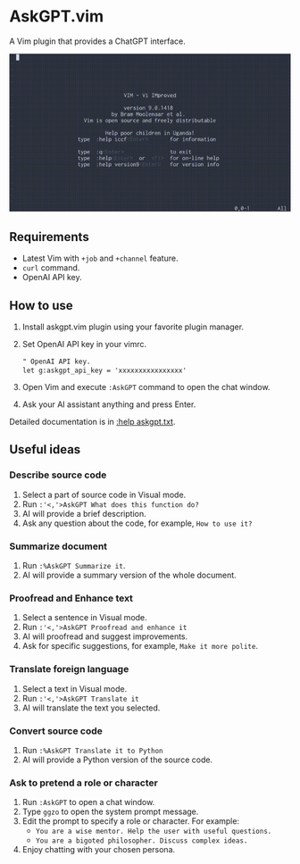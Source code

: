 AskGPT.vim
==========

A Vim plugin that provides a ChatGPT interface.

![Animation: Ask AskGPT.vim to describe source code](./screenshot.gif)


## Requirements

- Latest Vim with `+job` and `+channel` feature.
- `curl` command.
- OpenAI API key.


## How to use

1. Install askgpt.vim plugin using your favorite plugin manager.

2. Set OpenAI API key in your vimrc.

   ``` vim
   " OpenAI API key.
   let g:askgpt_api_key = 'xxxxxxxxxxxxxxxx'
   ```

3. Open Vim and execute `:AskGPT` command to open the chat window.

4. Ask your AI assistant anything and press Enter.

Detailed documentation is in [:help askgpt.txt](./doc/askgpt.txt).


## Useful ideas

### Describe source code
1. Select a part of source code in Visual mode.
2. Run `:'<,'>AskGPT What does this function do?`
3. AI will provide a brief description.
4. Ask any question about the code, for example, `How to use it?`

### Summarize document
1. Run `:%AskGPT Summarize it`.
2. AI will provide a summary version of the whole document.

### Proofread and Enhance text
1. Select a sentence in Visual mode.
2. Run `:'<,'>AskGPT Proofread and enhance it`
3. AI will proofread and suggest improvements.
4. Ask for specific suggestions, for example, `Make it more polite`.

### Translate foreign language
1. Select a text in Visual mode.
2. Run `:'<,'>AskGPT Translate it`
3. AI will translate the text you selected.

### Convert source code
1. Run `:%AskGPT Translate it to Python`
2. AI will provide a Python version of the source code.

### Ask to pretend a role or character
1. Run `:AskGPT` to open a chat window.
2. Type `ggzo` to open the system prompt message.
3. Edit the prompt to specify a role or character.
   For example:
   - `You are a wise mentor. Help the user with useful questions.`
   - `You are a bigoted philosopher. Discuss complex ideas.`
4. Enjoy chatting with your chosen persona.
